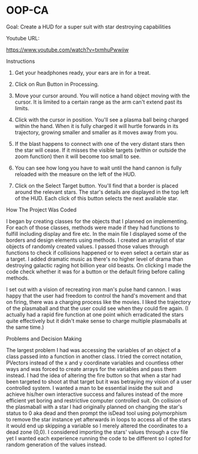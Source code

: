 # OOP-CA
Goal: Create a HUD for a super suit with star destroying capabilities

Youtube URL:

https://www.youtube.com/watch?v=txmhuPwwiiw

Instructions

1. Get your headphones ready, your ears are in for a treat.

2. Click on Run Button in Processing.

3. Move your cursor around. 
  You will notice a hand object moving with the cursor.
  It is limited to a certain range as the arm can't extend past its limits.
  
 4. Click with the cursor in position.
  You'll see a plasma ball being charged within the hand.
  When it is fully charged it will hurtle forwards in its trajectory, growing smaller and smaller as it moves away from you.

5. If the blast happens to connect with one of the very distant stars then the star will cease.
    If it misses the visible targets (within or outside the zoom function) then it will become too small to see.

6. You can see how long you have to wait until the hand cannon is fully reloaded with the measure on the left of the HUD.

7. Click on the Select Target button.
  You'll find that a border is placed around the relevant stars.
  The star's details are displayed in the top left of the HUD.
  Each click of this button selects the next available star.
  
  How The Project Was Coded
  
  I began by creating classes for the objects that I planned on implementing. For each of those classes, methods were made if they had functions to fulfill including display and fire etc. In the main file I displayed some of the borders and design elements using methods. I created an arraylist of star objects of randomly created values. I passed those values through functions to check if collisions happened or to even select a certain star as a target. I added dramatic music as there's no higher level of drama than destroying galactic raging hot billion year old beasts. On clicking I made the code check whether it was for a button or the default firing before calling methods.
  
  I set out with a vision of recreating iron man's pulse hand cannon.  I was happy that the user had freedom to control the hand's movement and that on firing, there was a charging process like the movies. I liked the trajectory of the plasmaball and that the user could see when they could fire again. (I actually had a rapid fire function at one point which erradicated the stars quite effectively but it didn't make sense to charge multiple plasmaballs at the same time.)
  
  Problems and Decision Making
  
  The largest problem I had was accessing the variables of an object of a class passed into a function in another class. I tried the correct notation, PVectors instead of the x and y coordinate variables and countless other ways and was forced to create arrays for the variables and pass them instead. 
  I had the idea of altering the fire button so that when a star had been targeted to shoot at that target but it was betraying my vision of a user controlled system. I wanted a man to be essential inside the suit and achieve his/her own interactive success and failures instead of the more efficient yet boring and restrictive computer controlled suit. 
  On collision of the plasmaball with a star I had originally planned on changing the star's status to 0 aka dead and then prompt the isDead tool using polymorphism to remove the star instance yet afterwards in loops to access all of the stars it would end up skipping a variable so I merely altered the coordinates to a dead zone (0,0).
  I considered importing the stars' values through a csv file yet I wanted each experience running the code to be different so I opted for random generation of the values instead.
